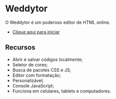 # Weddytor
O Weddytor é um poderoso editor de HTML online.

* [Clique aqui para iniciar](https://josejefferson.github.io/weddytor/#!/)

## Recursos
* Abrir e salvar códigos localmente;
* Seletor de cores;
* Busca de pacotes CSS e JS;
* Editor com formatação;
* Personalizável;
* Console JavaScript;
* Funciona em celulares, tablets e computadores.
